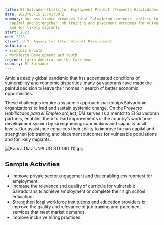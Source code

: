 ```yaml
---
title: El Salvador—Skills for Employment Project (Proyecto Habilidades para el Empleo)
date: 2023-03-15 13:41:00 Z
summary: Our assistance enhances local Salvadoran partners' ability to improve human
  capital and strengthen job training and placement outcomes for vulnerable populations
  and for likely migrants.
start: 2023
end: 2028
client: U.S. Agency for International Development
solutions:
- Economic Growth
- Workforce Development and Youth
regions: Latin America and the Caribbean
country: El Salvador
---
```


Amid a deadly global pandemic that has accentuated conditions of vulnerability and economic disparities, many Salvadorans have made the painful decision to leave their homes in search of better economic opportunities.

These challenges require a systemic approach that equips Salvadoran organizations to lead and sustain systemic change. On the *Proyecto Habilidades para el Empleo* project, DAI serves as a mentor to El Salvadoran partners, enabling them to lead improvements in the country’s workforce development system by strengthening connections and capacity at all levels. Our assistance enhances their ability to improve human capital and strengthen job training and placement outcomes for vulnerable populations and for likely migrants.

![Karina Diaz UNPLUG STUDIO (1).jpg](/uploads/Karina%20Diaz%20UNPLUG%20STUDIO%20(1).jpg)

## Sample Activities

* Improve private sector engagement and the enabling environment for employment.
* Increase the relevance and quality of curricula for vulnerable Salvadorans to achieve employment or complete their high school education.
* Strengthen local workforce institutions and education providers to improve the quality and relevance of job training and placement services that meet market demands. 
* Improve inclusive hiring practices.